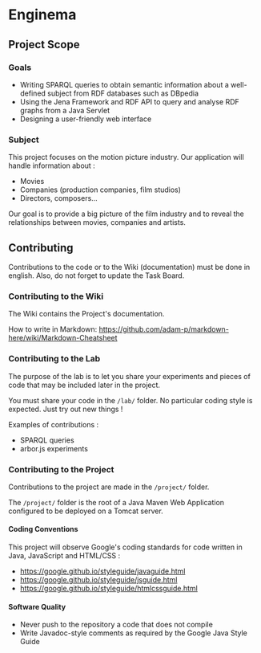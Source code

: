 # Enginema

## Project Scope

### Goals

+ Writing SPARQL queries to obtain semantic information about a well-defined subject from RDF databases such as DBpedia
+ Using the Jena Framework and RDF API to query and analyse RDF graphs from a Java Servlet
+ Designing a user-friendly web interface

### Subject

This project focuses on the motion picture industry. Our application will handle information about :
+ Movies
+ Companies (production companies, film studios)
+ Directors, composers...

Our goal is to provide a big picture of the film industry and to reveal the relationships between movies, companies and artists.

## Contributing

Contributions to the code or to the Wiki (documentation) must be done in english. Also, do not forget to update the Task Board.

### Contributing to the Wiki

The Wiki contains the Project's documentation.

How to write in Markdown: https://github.com/adam-p/markdown-here/wiki/Markdown-Cheatsheet

### Contributing to the Lab

The purpose of the lab is to let you share your experiments and pieces of code that may be included later in the project.

You must share your code in the `/lab/` folder. No particular coding style is expected. Just try out new things !

Examples of contributions :
+ SPARQL queries
+ arbor.js experiments

### Contributing to the Project

Contributions to the project are made in the `/project/` folder.

The `/project/` folder is the root of a Java Maven Web Application configured to be deployed on a Tomcat server.

#### Coding Conventions

This project will observe Google's coding standards for code written in Java, JavaScript and HTML/CSS :

+ https://google.github.io/styleguide/javaguide.html
+ https://google.github.io/styleguide/jsguide.html
+ https://google.github.io/styleguide/htmlcssguide.html

#### Software Quality

+ Never push to the repository a code that does not compile
+ Write Javadoc-style comments as required by the Google Java Style Guide
